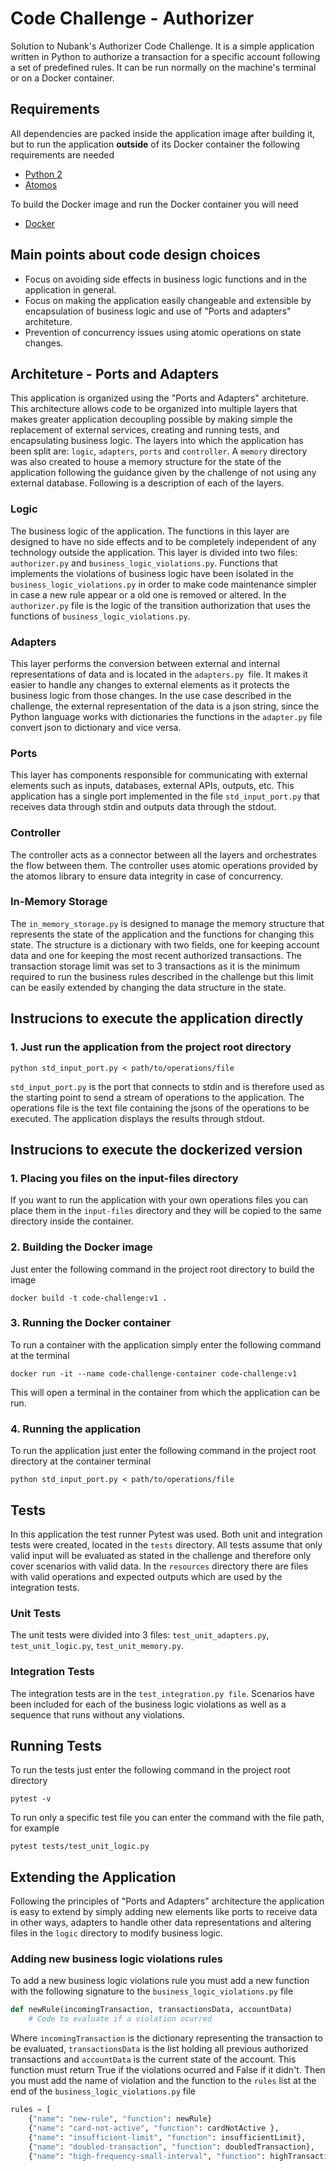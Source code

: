 # Code Challenge - Authorizer

Solution to Nubank's Authorizer Code Challenge. It is a simple application written in Python to authorize a transaction for a specific account following a set of predefined rules. It can be run normally on the machine's terminal or on a Docker container.

## Requirements

All dependencies are packed inside the application image after building it, but to run the application **outside** of its Docker container the following requirements are needed

* [Python 2](https://www.python.org/downloads/) 
* [Atomos](https://pypi.org/project/atomos/)

To build the Docker image and run the Docker container you will need

* [Docker](https://docs.docker.com/install/)

## Main points about code design choices 

* Focus on avoiding side effects in business logic functions and in the application in general.
* Focus on making the application easily changeable and extensible by encapsulation of business logic and use of "Ports and adapters" architeture.
* Prevention of concurrency issues using atomic operations on state changes.

## Architeture - Ports and Adapters

This application is organized using the "Ports and Adapters" architeture. This architecture allows code to be organized into multiple layers that makes greater application decoupling possible by making simple the replacement of external services, creating and running tests, and encapsulating business logic. The layers into which the application has been split are: `logic`, `adapters`, `ports` and `controller`. A `memory` directory was also created to house a memory structure for the state of the application following the guidance given by the challenge of not using any external database. Following is a description of each of the layers.

### Logic

The business logic of the application. The functions in this layer are designed to have no side effects and to be completely independent of any technology outside the application. This layer is divided into two files: `authorizer.py` and `business_logic_violations.py`.
Functions that implements the violations of business logic have been isolated in the `business_logic_violations.py` in order to make code maintenance simpler in case a new rule appear or a old one is removed or altered. In the `authorizer.py` file is the logic of the transition authorization that uses the functions of `business_logic_violations.py`.

### Adapters

This layer performs the conversion between external and internal representations of data and is located in the `adapters.py `file. It makes it easier to handle any changes to external elements as it protects the business logic from those changes. In the use case described in the challenge, the external representation of the data is a json string, since the Python language works with dictionaries the functions in the `adapter.py` file convert json to dictionary and vice versa.

### Ports

This layer has components responsible for communicating with external elements such as inputs, databases, external APIs, outputs, etc. This application has a single port implemented in the file `std_input_port.py` that receives data through stdin and outputs data through the stdout.

### Controller

The controller acts as a connector between all the layers and orchestrates the flow between them. The controller uses atomic operations provided by the atomos library to ensure data integrity in case of concurrency.

### In-Memory Storage

The `in_memory_storage.py` is designed to manage the memory structure that represents the state of the application and the functions for changing this state.
The structure is a dictionary with two fields, one for keeping account data and one for keeping the most recent authorized transactions. The transaction storage limit was set to 3 transactions as it is the minimum required to run the business rules described in the challenge but this limit can be easily extended by changing the data structure in the state.

## Instrucions to execute the application directly

### 1. Just run the application from the project root directory

```
python std_input_port.py < path/to/operations/file
```

`std_input_port.py` is the port that connects to stdin and is therefore used as the starting point to send a stream of operations to the application. The operations file is the text file containing the jsons of the operations to be executed.
The application displays the results through stdout.

## Instrucions to execute the dockerized version

### 1. Placing you files on the input-files directory

If you want to run the application with your own operations files you can place them in the `input-files` directory and they will be copied to the same directory inside the container.

### 2. Building the Docker image

Just enter the following command in the project root directory to build the image

```
docker build -t code-challenge:v1 .
```

### 3. Running the Docker container

To run a container with the application simply enter the following command at the terminal

```
docker run -it --name code-challenge-container code-challenge:v1
```

This will open a terminal in the container from which the application can be run. 

### 4. Running the application

To run the application just enter the following command in the project root directory at the container terminal

```
python std_input_port.py < path/to/operations/file
```

## Tests

In this application the test runner Pytest was used. Both unit and integration tests were created, located in the `tests` directory. All tests assume that only valid input will be evaluated as stated in the challenge and therefore only cover scenarios with valid data. In the `resources` directory there are files with valid operations and expected outputs which are used by the integration tests.

### Unit Tests

The unit tests were divided into 3 files: `test_unit_adapters.py`, `test_unit_logic.py`, `test_unit_memory.py`.

### Integration Tests

The integration tests are in the `test_integration.py file`. Scenarios have been included for each of the business logic violations as well as a sequence that runs without any violations.

## Running Tests

To run the tests just enter the following command in the project root directory

```
pytest -v
```

To run only a specific test file you can enter the command with the file path, for example

```
pytest tests/test_unit_logic.py 
```

## Extending the Application

Following the principles of "Ports and Adapters" architecture the application is easy to extend by simply adding new elements like ports to receive data in other ways, adapters to handle other data representations and altering files in the `logic` directory to modify business logic.

### Adding new business logic violations rules

To add a new business logic violations rule you must add a new function with the following signature to the `business_logic_violations.py` file

```python
def newRule(incomingTransaction, transactionsData, accountData)
    # Code to evaluate if a violation ocurred
```

Where `incomingTransaction` is the dictionary representing the transaction to be evaluated, `transactionsData` is the list holding all previous authorized transactions and `accountData` is the current state of the account. 
This function must return True if the violations ocurred and False if it didn't.
Then you must add the name of violation and the function to the `rules` list at the end of the `business_logic_violations.py` file

```python
rules = [
    {"name": "new-rule", "function": newRule}
    {"name": "card-not-active", "function": cardNotActive }, 
    {"name": "insufficient-limit", "function": insufficientLimit},
    {"name": "doubled-transaction", "function": doubledTransaction},
    {"name": "high-frequency-small-interval", "function": highTransactionFrequency}]
```

